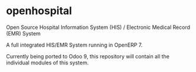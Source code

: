 # openhospital

Open Source Hospital Information System (HIS) / Electronic Medical Record (EMR) System

A full integrated HIS/EMR System running in OpenERP 7. 

Currently being ported to Odoo 9, this repository will contain all the individual modules of this system.
